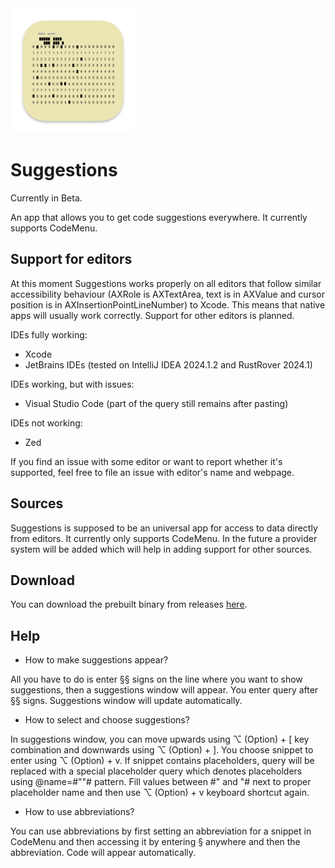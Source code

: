 <img src="icon.png" width="200px"/>

# Suggestions

Currently in Beta.

An app that allows you to get code suggestions everywhere. It currently supports CodeMenu.

## Support for editors

At this moment Suggestions works properly on all editors that follow similar accessibility behaviour (AXRole is AXTextArea, text is in AXValue and cursor position is in AXInsertionPointLineNumber) to Xcode. This means that native apps will usually work correctly. Support for other editors is planned.

IDEs fully working:

- Xcode
- JetBrains IDEs (tested on IntelliJ IDEA 2024.1.2 and RustRover 2024.1)

IDEs working, but with issues:
- Visual Studio Code (part of the query still remains after pasting)

IDEs not working:
- Zed

If you find an issue with some editor or want to report whether it's supported, feel free to file an issue with editor's name and webpage.

## Sources

Suggestions is supposed to be an universal app for access to data directly from editors. It currently only supports CodeMenu. In the future a provider system will be added which will help in adding support for other sources.

## Download

You can download the prebuilt binary from releases [here](https://github.com/Extiri/Suggestions/releases/latest).

## Help

- How to make suggestions appear?

All you have to do is enter §§ signs on the line where you want to show suggestions, then a suggestions window will appear. You enter query after §§ signs. Suggestions window will update automatically.
      
- How to select and choose suggestions?

In suggestions window, you can move upwards using ⌥ (Option) + [ key combination and downwards using ⌥ (Option) + ]. You choose snippet to enter using ⌥ (Option) + v. If snippet contains placeholders, query will be replaced with a special placeholder query which denotes placeholders using @name=#\"\"# pattern. Fill values between #\" and \"# next to proper placeholder name and then use  ⌥ (Option) + v keyboard shortcut again.
      
- How to use abbreviations?

You can use abbreviations by first setting an abbreviation for a snippet in CodeMenu and then accessing it by entering § anywhere and then the abbreviation. Code will appear automatically.
